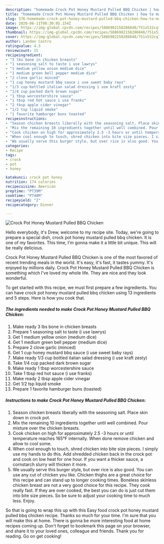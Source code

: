 ```yaml
---
description: "homemade Crock Pot Honey Mustard Pulled BBQ Chicken | how to make easy Crock Pot Honey Mustard Pulled BBQ Chicken"
title: "homemade Crock Pot Honey Mustard Pulled BBQ Chicken | how to make easy Crock Pot Honey Mustard Pulled BBQ Chicken"
slug: 576-homemade-crock-pot-honey-mustard-pulled-bbq-chicken-how-to-make-easy-crock-pot-honey-mustard-pulled-bbq-chicken
date: 2020-06-11T08:30:05.154Z
image: https://img-global.cpcdn.com/recipes/5886982158286848/751x532cq70/crock-pot-honey-mustard-pulled-bbq-chicken-recipe-main-photo.jpg
thumbnail: https://img-global.cpcdn.com/recipes/5886982158286848/751x532cq70/crock-pot-honey-mustard-pulled-bbq-chicken-recipe-main-photo.jpg
cover: https://img-global.cpcdn.com/recipes/5886982158286848/751x532cq70/crock-pot-honey-mustard-pulled-bbq-chicken-recipe-main-photo.jpg
author: Landon Castro
ratingvalue: 4.3
reviewcount: 15
recipeingredient:
- "3 lbs bone in chicken breasts"
- "1 seasoning salt to taste i use lawrys"
- "1 medium yellow onion medium dice"
- "1 medium green bell pepper medium dice"
- "2 clove garlic minced"
- "1 cup honey mustard bbq sauce i use sweet baby rays"
- "1/3 cup bottled italian salad dressing i use kraft zesty"
- "1/4 cup packed dark brown sugar"
- "1 tbsp worcestershire sauce"
- "1 tbsp red hot sauce i use franks"
- "2 tbsp apple cider vinegar"
- "1/2 tsp liquid smoke"
- "1 favorite hamburger buns toasted"
recipeinstructions:
- "Season chicken breasts liberally with the seasoning salt. Place skin down in crock pot."
- "Mix the remaining 10 ingredients together until well combined. Pour mixture over the chicken breasts."
- "Cook chicken on high for approximately 2.5 -3 hours or until temperature reaches 165°F internally. When done remove chicken and allow to cool some."
- "When cool enough to touch, shred chicken into bite size pieces. I simply use my hands to do this. Add shredded chicken back in the crock pot and cook on low heat for one hour. If you want a thicker sauce, a cornstarch slurry will thicken it more."
- "We usually serve this burger style, but over rice is also good. You can use any cut of chicken you like. Chicken thighs are a great choice for this recipe and can stand up to longer cooking times. Boneless skinless chicken breast are not a very good choice for this recipe. They cook really fast. If they are over cooked, the best you can do is just cut them into bite size pieces. So be sure to adjust your cooking time to much less. Enjoy."
categories:
- Recipe
tags:
- crock
- pot
- honey

katakunci: crock pot honey 
nutrition: 174 calories
recipecuisine: American
preptime: "PT39M"
cooktime: "PT40M"
recipeyield: "2"
recipecategory: Dinner

---
```



![Crock Pot Honey Mustard Pulled BBQ Chicken](https://img-global.cpcdn.com/recipes/5886982158286848/751x532cq70/crock-pot-honey-mustard-pulled-bbq-chicken-recipe-main-photo.jpg)

Hello everybody, it's Drew, welcome to my recipe site. Today, we're going to prepare a special dish, crock pot honey mustard pulled bbq chicken. It is one of my favorites. This time, I'm gonna make it a little bit unique. This will be really delicious.

Crock Pot Honey Mustard Pulled BBQ Chicken is one of the most favored of recent trending meals in the world. It's easy, it's fast, it tastes yummy. It's enjoyed by millions daily. Crock Pot Honey Mustard Pulled BBQ Chicken is something which I've loved my whole life. They are nice and they look wonderful.




To get started with this recipe, we must first prepare a few ingredients. You can have crock pot honey mustard pulled bbq chicken using 13 ingredients and 5 steps. Here is how you cook that.

<!--inarticleads1-->

##### The ingredients needed to make Crock Pot Honey Mustard Pulled BBQ Chicken:

1. Make ready 3 lbs bone in chicken breasts
1. Prepare 1 seasoning salt to taste (i use lawrys)
1. Get 1 medium yellow onion (medium dice)
1. Get 1 medium green bell pepper (medium dice)
1. Prepare 2 clove garlic (minced)
1. Get 1 cup honey mustard bbq sauce (i use sweet baby rays)
1. Make ready 1/3 cup bottled italian salad dressing (i use kraft zesty)
1. Take 1/4 cup packed dark brown sugar
1. Make ready 1 tbsp worcestershire sauce
1. Take 1 tbsp red hot sauce (i use franks)
1. Make ready 2 tbsp apple cider vinegar
1. Get 1/2 tsp liquid smoke
1. Prepare 1 favorite hamburger buns (toasted)




<!--inarticleads2-->

##### Instructions to make Crock Pot Honey Mustard Pulled BBQ Chicken:

1. Season chicken breasts liberally with the seasoning salt. Place skin down in crock pot.
1. Mix the remaining 10 ingredients together until well combined. Pour mixture over the chicken breasts.
1. Cook chicken on high for approximately 2.5 -3 hours or until temperature reaches 165°F internally. When done remove chicken and allow to cool some.
1. When cool enough to touch, shred chicken into bite size pieces. I simply use my hands to do this. Add shredded chicken back in the crock pot and cook on low heat for one hour. If you want a thicker sauce, a cornstarch slurry will thicken it more.
1. We usually serve this burger style, but over rice is also good. You can use any cut of chicken you like. Chicken thighs are a great choice for this recipe and can stand up to longer cooking times. Boneless skinless chicken breast are not a very good choice for this recipe. They cook really fast. If they are over cooked, the best you can do is just cut them into bite size pieces. So be sure to adjust your cooking time to much less. Enjoy.




So that is going to wrap this up with this Easy food crock pot honey mustard pulled bbq chicken recipe. Thanks so much for your time. I'm sure that you will make this at home. There is gonna be more interesting food at home recipes coming up. Don't forget to bookmark this page on your browser, and share it to your loved ones, colleague and friends. Thank you for reading. Go on get cooking!
